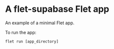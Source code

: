 # A flet-supabase Flet app

An example of a minimal Flet app.

To run the app:

```
flet run [app_directory]
```